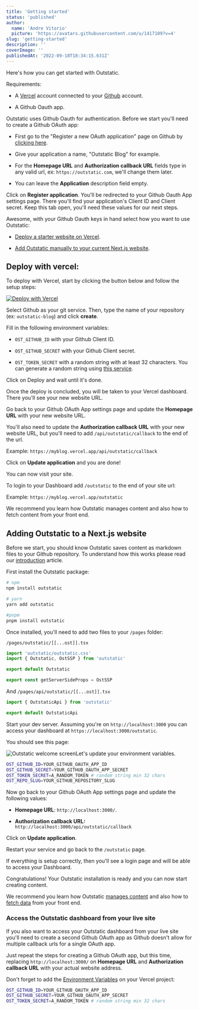 ```yaml
---
title: 'Getting started'
status: 'published'
author:
  name: 'Andre Vitorio'
  picture: 'https://avatars.githubusercontent.com/u/1417109?v=4'
slug: 'getting-started'
description: ''
coverImage: ''
publishedAt: '2022-09-18T18:34:15.631Z'
---
```


Here's how you can get started with Outstatic.

Requirements:

- A [Vercel](https://vercel.com) account connected to your [Github](https://github.com) account.

- A Github Oauth app.

Outstatic uses Github Oauth for authentication. Before we start you'll need to create a Github OAuth app:

- First go to the "Register a new OAuth application" page on Github by [clicking here](https://github.com/settings/applications/new).

- Give your application a name, "Outstatic Blog" for example.

- For the **Homepage URL** and **Authorization callback URL** fields type in any valid url, ex: `https://outstatic.com`, we'll change them later.

- You can leave the **Application** description field empty.

Click on **Register application**. You'll be redirected to your Github Oauth App settings page. There you'll find your application's Client ID and Client secret. Keep this tab open, you'll need these values for our next steps.

Awesome, with your Github Oauth keys in hand select how you want to use Outstatic:

- [Deploy a starter website on Vercel](#deploying-with-vercel).

- [Add Outstatic manually to your current Next.js website](#adding-outstatic-to-a-nextjs-website).

## Deploy with vercel:

To deploy with Vercel, start by clicking the button below and follow the setup steps:

[![Deploy with Vercel](https://vercel.com/button)](https://vercel.com/new/clone?repository-url=https%3A%2F%2Fgithub.com%2Favitorio%2Foutstatic-beta%2Ftree%2Fmain%2Fexamples%2Fblog&env=OST_GITHUB_ID,OST_GITHUB_SECRET,OST_TOKEN_SECRET&project-name=outstatic-blog&repo-name=outstatic-blog&demo-title=Outstatic%20Blog%20Demo&demo-description=A%20statically%20generated%20blog%20example%20using%20Outstatic&demo-url=https%3A%2F%2Foutstatic-blog-example.vercel.app%2F&demo-image=https%3A%2F%2Foutstatic-blog-example.vercel.app%2Fassets%2Foutstatic-demo.png)

Select Github as your git service. Then, type the name of your repository (ex: `outstatic-blog`) and click **create**.

Fill in the following environment variables:

- `OST_GITHUB_ID` with your Github Client ID.

- `OST_GITHUB_SECRET` with your Github Client secret.

- `OST_TOKEN_SECRET` with a random string with at least 32 characters. You can generate a random string using [this service](https://onlinehashtools.com/generate-random-sha256-hash?&count=1).

Click on Deploy and wait until it's done.

Once the deploy is concluded, you will be taken to your Vercel dashboard. There you'll see your new website URL.

Go back to your Github OAuth App settings page and update the **Homepage URL** with your new website URL.

You'll also need to update the **Authorization callback URL** with your new website URL, but you'll need to add `/api/outstatic/callback` to the end of the url.

Example: `https://myblog.vercel.app/api/outstatic/callback`

Click on **Update application** and you are done!

You can now visit your site.

To login to your Dashboard add `/outstatic` to the end of your site url:

Example: `https://myblog.vercel.app/outstatic`

We recommend you learn how Outstatic manages content and also how to fetch content from your front end.

## Adding Outstatic to a Next.js website

Before we start, you should know Outstatic saves content as markdown files to your Github repository. To understand how this works please read our [introduction](https://outstatic.com/docs/introduction) article.

First install the Outstatic package:

```bash
# npm
npm install outstatic

# yarn
yarn add outstatic

#pnpm
pnpm install outstatic
```

Once installed, you'll need to add two files to your `/pages` folder:

`/pages/outstatic/[[...ost]].tsx`

```javascript
import 'outstatic/outstatic.css'
import { Outstatic, OstSSP } from 'outstatic'

export default Outstatic

export const getServerSideProps = OstSSP
```

And `/pages/api/outstatic/[[...ost]].tsx`

```javascript
import { OutstaticApi } from 'outstatic'

export default OutstaticApi
```

Start your dev server. Assuming you're on `http://localhost:3000` you can access your dashboard at `https://localhost:3000/outstatic`.

You should see this page:

![Outstatic welcome screen](/images/outstatic-welcome-U1ND.png)Let's update your environment variables.

```bash
OST_GITHUB_ID=YOUR_GITHUB_OAUTH_APP_ID
OST_GITHUB_SECRET=YOUR_GITHUB_OAUTH_APP_SECRET
OST_TOKEN_SECRET=A_RANDOM_TOKEN # random string min 32 chars
OST_REPO_SLUG=YOUR_GITHUB_REPOSITORY_SLUG
```

Now go back to your Github OAuth App settings page and update the following values:

- **Homepage URL**: `http://localhost:3000/`.

- **Authorization callback URL:** `http://localhost:3000/api/outstatic/callback`

Click on **Update application**.

Restart your service and go back to the `/outstatic` page.

If everything is setup correctly, then you'll see a login page and will be able to access your Dashboard.

Congratulations! Your Outstatic installation is ready and you can now start creating content.

We recommend you learn how Outstatic [manages content](/docs/introduction) and also how to [fetch data](/docs/fetching-data) from your front end.

### Access the Outstatic dashboard from your live site

If you also want to access your Outstatic dashboard from your live site you'll need to create a second Github OAuth app as Github doesn't allow for multiple callback urls for a single OAuth app.

Just repeat the steps for creating a Github OAuth app, but this time, replacing `http://localhost:3000/` on **Homepage URL** and **Authorization callback URL** with your actual website address.

Don't forget to add the [Environment Variables](https://vercel.com/docs/concepts/projects/environment-variables) on your Vercel project:

```bash
OST_GITHUB_ID=YOUR_GITHUB_OAUTH_APP_ID
OST_GITHUB_SECRET=YOUR_GITHUB_OAUTH_APP_SECRET
OST_TOKEN_SECRET=A_RANDOM_TOKEN # random string min 32 chars
```

